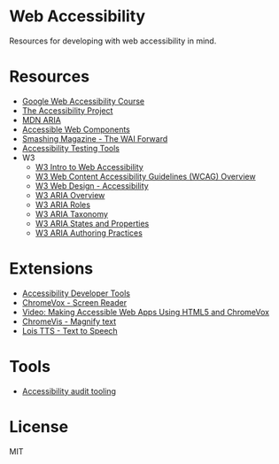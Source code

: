 # Web Accessibility

Resources for developing with web accessibility in mind.

# Resources
- [Google Web Accessibility Course](https://webaccessibility.withgoogle.com/course)
- [The Accessibility Project](http://a11yproject.com/)
- [MDN ARIA](https://developer.mozilla.org/en-US/docs/Web/Accessibility/ARIA)
- [Accessible Web Components](https://www.polymer-project.org/0.5/articles/accessible-web-components.html)
- [Smashing Magazine - The WAI Forward](http://www.smashingmagazine.com/2014/07/09/the-wai-forward/)
- [Accessibility Testing Tools](http://www.paciellogroup.com/blog/2014/10/accessibility-testing-tools-updated/)
- W3
  - [W3 Intro to Web Accessibility](http://www.w3.org/WAI/intro/accessibility.php)
  - [W3 Web Content Accessibility Guidelines (WCAG) Overview](http://www.w3.org/WAI/intro/wcag)
  - [W3 Web Design - Accessibility](http://www.w3.org/standards/webdesign/accessibility)
  - [W3 ARIA Overview](http://www.w3.org/WAI/intro/aria.php)
  - [W3 ARIA Roles](http://www.w3.org/TR/wai-aria/roles)
  - [W3 ARIA Taxonomy](http://www.w3.org/TR/wai-aria/rdf_model.html)
  - [W3 ARIA States and Properties](http://www.w3.org/TR/wai-aria/states_and_properties)
  - [W3 ARIA Authoring Practices](http://www.w3.org/TR/wai-aria-practices/)

# Extensions
- [Accessibility Developer Tools](https://chrome.google.com/webstore/detail/accessibility-developer-t/fpkknkljclfencbdbgkenhalefipecmb)
- [ChromeVox - Screen Reader](https://chrome.google.com/webstore/detail/chromevox/kgejglhpjiefppelpmljglcjbhoiplfn)
 - [Video: Making Accessible Web Apps Using HTML5 and ChromeVox](https://www.youtube.com/watch?v=x18vEEfpK3g)
- [ChromeVis - Magnify text](https://chrome.google.com/webstore/detail/chromevis-by-google/halnfobaneppemjnonmmhngbfifnafgd)
- [Lois TTS - Text to Speech](https://chrome.google.com/webstore/detail/lois-tts-us-english/jcabofbhfighebggomnamjankeaplmhn)

# Tools
- [Accessibility audit tooling](https://github.com/addyosmani/a11y)

# License

MIT
